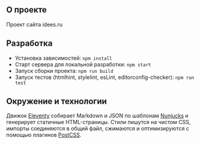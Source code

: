 ## О проекте

Проект сайта idees.ru

## Разработка

- Установка зависимостей: `npm install`
- Старт сервера для локальной разработки: `npm start`
- Запуск сборки проекта: `npm run build`
- Запуск тестов (htmlhint, stylelint, esLint, editorconfig-checker): `npm run test`

## Окружение и технологии

Движок [Eleventy](https://www.11ty.io/) собирает Markdown и JSON по шаблонам [Nunjucks](https://mozilla.github.io/nunjucks/) и генерирует статичные HTML-страницы. Стили пишутся на чистом CSS, импорты соединяются в общий файл, сжимаются и оптимизируются с помощью плагинов [PostCSS](https://postcss.org/).

